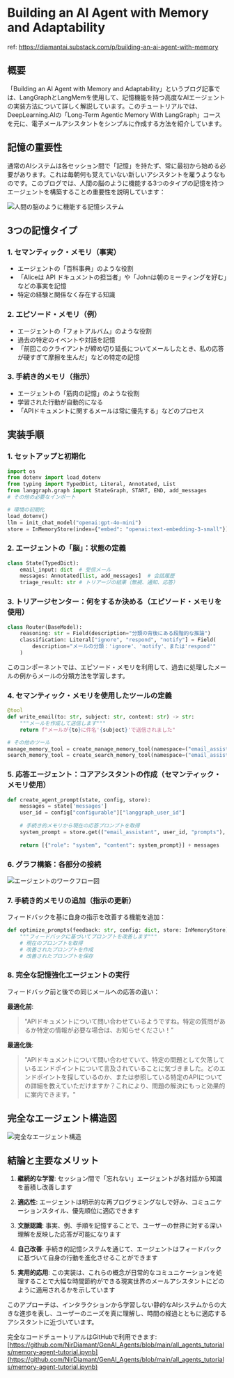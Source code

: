 # Building an AI Agent with Memory and Adaptability

ref: <https://diamantai.substack.com/p/building-an-ai-agent-with-memory>

## 概要

「Building an AI Agent with Memory and Adaptability」というブログ記事では、LangGraphとLangMemを使用して、記憶機能を持つ高度なAIエージェントの実装方法について詳しく解説しています。このチュートリアルでは、DeepLearning.AIの「Long-Term Agentic Memory With LangGraph」コースを元に、電子メールアシスタントをシンプルに作成する方法を紹介しています。

## 記憶の重要性

通常のAIシステムは各セッション間で「記憶」を持たず、常に最初から始める必要があります。これは毎朝何も覚えていない新しいアシスタントを雇うようなものです。このブログでは、人間の脳のように機能する3つのタイプの記憶を持つエージェントを構築することの重要性を説明しています：

![人間の脳のように機能する記憶システム](https://substackcdn.com/image/fetch/f_auto,q_auto:good,fl_progressive:steep/https%3A%2F%2Fsubstack-post-media.s3.amazonaws.com%2Fpublic%2Fimages%2Ff17dfe3b-319f-418c-a6c3-60fdcf64a062_1265x727.png)

## 3つの記憶タイプ

### 1. セマンティック・メモリ（事実）

- エージェントの「百科事典」のような役割
- 「Aliceは API ドキュメントの担当者」や「Johnは朝のミーティングを好む」などの事実を記憶
- 特定の経験と関係なく存在する知識

### 2. エピソード・メモリ（例）

- エージェントの「フォトアルバム」のような役割
- 過去の特定のイベントや対話を記憶
- 「前回このクライアントが締め切り延長についてメールしたとき、私の応答が硬すぎて摩擦を生んだ」などの特定の記憶

### 3. 手続き的メモリ（指示）

- エージェントの「筋肉の記憶」のような役割
- 学習された行動が自動的になる
- 「APIドキュメントに関するメールは常に優先する」などのプロセス

## 実装手順

### 1. セットアップと初期化

```python
import os
from dotenv import load_dotenv
from typing import TypedDict, Literal, Annotated, List
from langgraph.graph import StateGraph, START, END, add_messages
# その他の必要なインポート

# 環境の初期化
load_dotenv()
llm = init_chat_model("openai:gpt-4o-mini")
store = InMemoryStore(index={"embed": "openai:text-embedding-3-small"})
```

### 2. エージェントの「脳」：状態の定義

```python
class State(TypedDict):
    email_input: dict  # 受信メール
    messages: Annotated[list, add_messages]  # 会話履歴
    triage_result: str # トリアージの結果（無視、通知、応答）
```

### 3. トリアージセンター：何をするか決める（エピソード・メモリを使用）

```python
class Router(BaseModel):
    reasoning: str = Field(description="分類の背後にある段階的な推論")
    classification: Literal["ignore", "respond", "notify"] = Field(
        description="メールの分類：'ignore'、'notify'、または'respond'"
    )
```

このコンポーネントでは、エピソード・メモリを利用して、過去に処理したメールの例からメールの分類方法を学習します。

### 4. セマンティック・メモリを使用したツールの定義

```python
@tool
def write_email(to: str, subject: str, content: str) -> str:
    """メールを作成して送信します"""
    return f"メールが{to}に件名'{subject}'で送信されました"

# その他のツール
manage_memory_tool = create_manage_memory_tool(namespace=("email_assistant", "{langgraph_user_id}", "collection"))
search_memory_tool = create_search_memory_tool(namespace=("email_assistant", "{langgraph_user_id}", "collection"))
```

### 5. 応答エージェント：コアアシスタントの作成（セマンティック・メモリ使用）

```python
def create_agent_prompt(state, config, store):
    messages = state['messages']
    user_id = config["configurable"]["langgraph_user_id"]
    
    # 手続き的メモリから現在の応答プロンプトを取得
    system_prompt = store.get(("email_assistant", user_id, "prompts"), "response_prompt").value
    
    return [{"role": "system", "content": system_prompt}] + messages
```

### 6. グラフ構築：各部分の接続

![エージェントのワークフロー図](https://substackcdn.com/image/fetch/f_auto,q_auto:good,fl_progressive:steep/https%3A%2F%2Fsubstack-post-media.s3.amazonaws.com%2Fpublic%2Fimages%2F6a05a6f3-98cb-4f1d-96cb-ceb1e2363f61_303x249.png)

### 7. 手続き的メモリの追加（指示の更新）

フィードバックを基に自身の指示を改善する機能を追加：

```python
def optimize_prompts(feedback: str, config: dict, store: InMemoryStore):
    """フィードバックに基づいてプロンプトを改善します"""
    # 現在のプロンプトを取得
    # 改善されたプロンプトを作成
    # 改善されたプロンプトを保存
```

### 8. 完全な記憶強化エージェントの実行

フィードバック前と後での同じメールへの応答の違い：

**最適化前**:
> "APIドキュメントについて問い合わせているようですね。特定の質問があるか特定の情報が必要な場合は、お知らせください！"

**最適化後**:
> "APIドキュメントについて問い合わせていて、特定の問題として欠落しているエンドポイントについて言及されていることに気づきました。どのエンドポイントを探しているのか、または参照している特定のAPIについての詳細を教えていただけますか？これにより、問題の解決にもっと効果的に案内できます。"

## 完全なエージェント構造図

![完全なエージェント構造](https://substackcdn.com/image/fetch/f_auto,q_auto:good,fl_progressive:steep/https%3A%2F%2Fsubstack-post-media.s3.amazonaws.com%2Fpublic%2Fimages%2F0013e3be-12c1-4a60-88f2-acd75408e520_1081x721.png)

## 結論と主要なメリット

1. **継続的な学習**: セッション間で「忘れない」エージェントが各対話から知識を蓄積し改善します

2. **適応性**: エージェントは明示的な再プログラミングなしで好み、コミュニケーションスタイル、優先順位に適応できます

3. **文脈認識**: 事実、例、手順を記憶することで、ユーザーの世界に対する深い理解を反映した応答が可能になります

4. **自己改善**: 手続き的記憶システムを通じて、エージェントはフィードバックに基づいて自身の行動を進化させることができます

5. **実用的応用**: この実装は、これらの概念が日常的なコミュニケーションを処理することで大幅な時間節約ができる現実世界のメールアシスタントにどのように適用されるかを示しています

このアプローチは、インタラクションから学習しない静的なAIシステムからの大きな進歩を表し、ユーザーのニーズを真に理解し、時間の経過とともに適応するアシスタントに近づいています。

完全なコードチュートリアルはGitHubで利用できます: [https://github.com/NirDiamant/GenAI_Agents/blob/main/all_agents_tutorials/memory-agent-tutorial.ipynb](https://github.com/NirDiamant/GenAI_Agents/blob/main/all_agents_tutorials/memory-agent-tutorial.ipynb)
